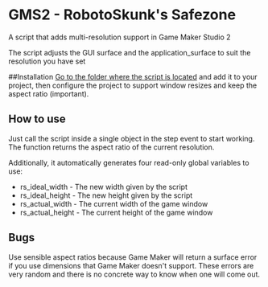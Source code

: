# GMS2 - RobotoSkunk's Safezone
A script that adds multi-resolution support in Game Maker Studio 2

The script adjusts the GUI surface and the application_surface to suit the resolution you have set

##Installation
[Go to the folder where the script is located](https://github/RobotoSkunk/gms2_safezone/src/scripts/rs_safezone/rs_safezone.gml) and add it to your project, then configure the project to support window resizes and keep the aspect ratio (important).

## How to use
Just call the script inside a single object in the step event to start working.
The function returns the aspect ratio of the current resolution.

Additionally, it automatically generates four read-only global variables to use:
* rs_ideal_width - The new width given by the script
* rs_ideal_height - The new height given by the script
* rs_actual_width - The current width of the game window
* rs_actual_height - The current height of the game window

## Bugs
Use sensible aspect ratios because Game Maker will return a surface error if you use dimensions that Game Maker doesn't support.
These errors are very random and there is no concrete way to know when one will come out.
